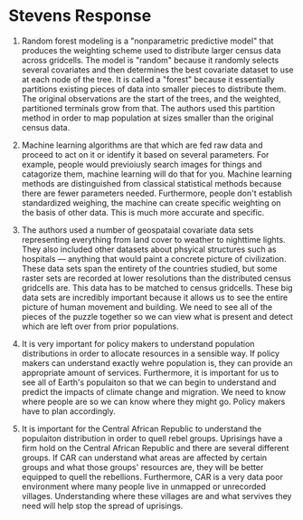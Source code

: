 # Stevens Response

1. Random forest modeling is a "nonparametric predictive model" that produces the weighting scheme used to distribute larger census data across gridcells. The model is "random" because it randomly selects several covariates and then determines the best covariate dataset to use at each node of the tree. It is called a "forest" because it essentially partitions existing pieces of data into smaller pieces to distribute them. The original observations are the start of the trees, and the weighted, partitioned terminals grow from that. The authors used this partition method in order to map population at sizes smaller than the original census data. 

2. Machine learning algorithms are that which are fed raw data and proceed to act on it or identify it based on several parameters. For example, people would previoiusly search images for things and catagorize them, machine learning will do that for you. Machine learning methods are distinguished from classical statistical methods because there are fewer parameters needed. Furthermore, people don't establish standardized weighing, the machine can create specific weighting on the basis of other data. This is much more accurate and specific. 

3. The authors used a number of geospataial covariate data sets representing everything from land cover to weather to nighttime lights. They also included other datasets about phsyical structures such as hospitals — anything that would paint a concrete picture of civilization. These data sets span the entirety of the countries studied, but some raster sets are recorded at lower resolutions than the distributed census gridcells are. This data has to be matched to census gridcells. These big data sets are incredibly important because it allows us to see the entire picture of human movement and building. We need to see all of the pieces of the puzzle together so we can view what is present and detect which are left over from prior populations.

4. It is very important for policy makers to understand population distributions in order to allocate resources in a sensible way. If policy makers can understand exactly wehre population is, they can provide an appropriate amount of services. Furthermore, it is important for us to see all of Earth's populaiton so that we can begin to understand and predict the impacts of climate change and migration. We need to know where people are so we can know where they might go. Policy makers have to plan accordingly. 

5. It is important for the Central African Republic to understand the populaiton distribution in order to quell rebel groups. Uprisings have a firm hold on the Central African Republic and there are several different groups. If CAR can understand what areas are affected by certain groups and what those groups' resources are, they will be better equipped to quell the rebellions. Furthermore, CAR is a very data poor environment where many people live in unmapped or unrecorded villages. Understanding where these villages are and what servives they need will help stop the spread of uprisings. 
